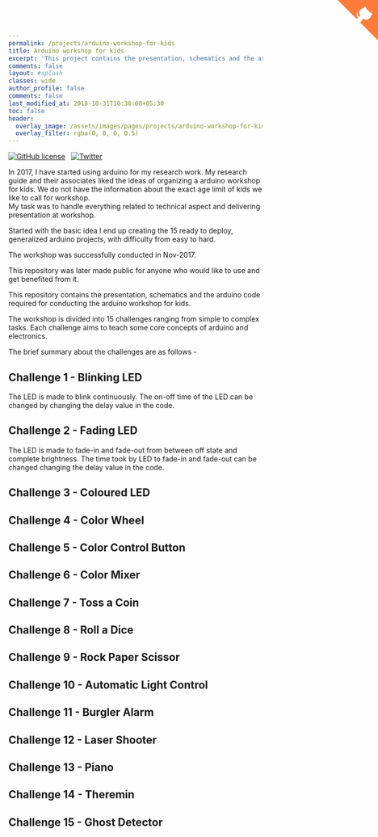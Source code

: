 ```yaml
---
permalink: /projects/arduino-workshop-for-kids
title: Arduino workshop for kids
excerpt: 'This project contains the presentation, schematics and the arduino code required for conducting the arduino workshop for kids.'
comments: false
layout: #splash
classes: wide
author_profile: false
comments: false
last_modified_at: 2018-10-31T10:30:00+05:30
toc: false
header:
  overlay_image: /assets/images/pages/projects/arduino-workshop-for-kids/arduino-workshop-for-kids-header.jpg
  overlay_filter: rgba(0, 0, 0, 0.5)
---
```


<a href="https://github.com/Kulbhushan-Chand/arduino-workshop-for-kids" class="github-corner" aria-label="View source on GitHub"><svg width="80" height="80" viewBox="0 0 250 250" style="fill:#FE7C3B; color:#fff; position: absolute; top: 0; border: 0; right: 0;" aria-hidden="true"><path d="M0,0 L115,115 L130,115 L142,142 L250,250 L250,0 Z"></path><path d="M128.3,109.0 C113.8,99.7 119.0,89.6 119.0,89.6 C122.0,82.7 120.5,78.6 120.5,78.6 C119.2,72.0 123.4,76.3 123.4,76.3 C127.3,80.9 125.5,87.3 125.5,87.3 C122.9,97.6 130.6,101.9 134.4,103.2" fill="currentColor" style="transform-origin: 130px 106px;" class="octo-arm"></path><path d="M115.0,115.0 C114.9,115.1 118.7,116.5 119.8,115.4 L133.7,101.6 C136.9,99.2 139.9,98.4 142.2,98.6 C133.8,88.0 127.5,74.4 143.8,58.0 C148.5,53.4 154.0,51.2 159.7,51.0 C160.3,49.4 163.2,43.6 171.4,40.1 C171.4,40.1 176.1,42.5 178.8,56.2 C183.1,58.6 187.2,61.8 190.9,65.4 C194.5,69.0 197.7,73.2 200.1,77.6 C213.8,80.2 216.3,84.9 216.3,84.9 C212.7,93.1 206.9,96.0 205.4,96.6 C205.1,102.4 203.0,107.8 198.3,112.5 C181.9,128.9 168.3,122.5 157.7,114.1 C157.9,116.9 156.7,120.9 152.7,124.9 L141.0,136.5 C139.8,137.7 141.6,141.9 141.8,141.8 Z" fill="currentColor" class="octo-body"></path></svg></a><style>.github-corner:hover .octo-arm{animation:octocat-wave 560ms ease-in-out}@keyframes octocat-wave{0%,100%{transform:rotate(0)}20%,60%{transform:rotate(-25deg)}40%,80%{transform:rotate(10deg)}}@media (max-width:500px){.github-corner:hover .octo-arm{animation:none}.github-corner .octo-arm{animation:octocat-wave 560ms ease-in-out}}</style>

[![GitHub license](https://img.shields.io/github/license/Kulbhushan-Chand/arduino-workshop-for-kids.svg?style=for-the-badge&logo=github&logoColor=white&maxAge=86400&longCache=true)](https://github.com/Kulbhushan-Chand/arduino-workshop-for-kids/blob/master/LICENSE.md)
&nbsp;
[![Twitter](https://img.shields.io/twitter/url/https/github.com/Kulbhushan-Chand/arduino-workshop-for-kids.svg?style=for-the-badge&logo=twitter&maxAge=86400&longCache=true)](https://twitter.com/intent/tweet?text=Wow:&url=https%3A%2F%2Fgithub.com%2FKulbhushan-Chand%2Farduino-workshop-for-kids)


In 2017, I have started using arduino for my research work. My research guide and their associates liked the ideas of organizing a arduino workshop for kids. We do not have the information about the exact age limit of kids we like to call for workshop.  
My task was to handle everything related to technical aspect and delivering presentation at workshop.

Started with the basic idea I end up creating the 15 ready to deploy, generalized arduino projects, with difficulty from easy to hard.

The workshop was successfully conducted in Nov-2017. 

This repository was later made public for anyone who would like to use and get benefited from it.

This  repository contains the presentation, schematics and the arduino code required for conducting the arduino workshop for kids.



The workshop is divided into 15 challenges ranging from simple to complex tasks. Each challenge aims to teach some core concepts of arduino and electronics.

The brief summary about the challenges are as follows -

## Challenge 1 - Blinking LED

The LED is made to blink continuously. The on-off time of the LED can be changed by changing the delay value in the code.

## Challenge 2 - Fading LED

The LED is made to fade-in and fade-out from between off state and complete brightness. The time took by LED to fade-in and fade-out can be changed changing the delay value in the code.

## Challenge 3 - Coloured LED

## Challenge 4 - Color Wheel

## Challenge 5 - Color Control Button

## Challenge 6 - Color Mixer

## Challenge 7 - Toss a Coin

## Challenge 8 - Roll a Dice

## Challenge 9 - Rock Paper Scissor

## Challenge 10 - Automatic Light Control

## Challenge 11 - Burgler Alarm

## Challenge 12 - Laser Shooter

## Challenge 13 - Piano

## Challenge 14 - Theremin

## Challenge 15 - Ghost Detector